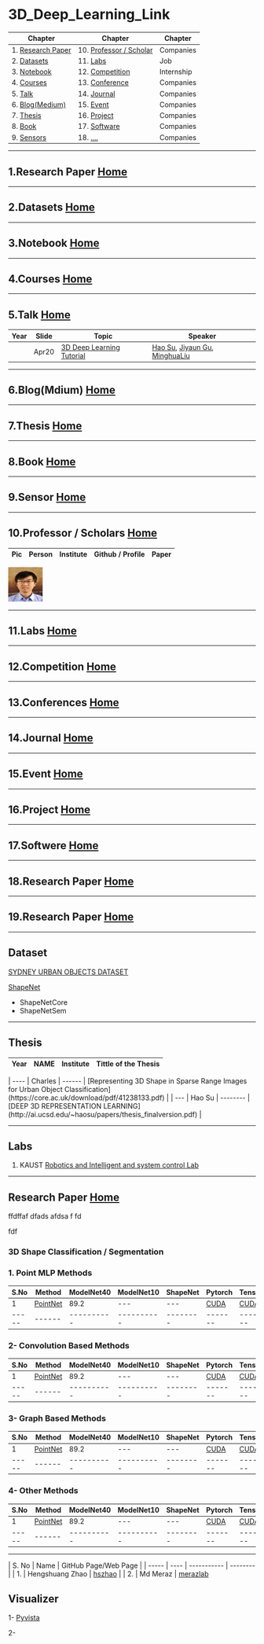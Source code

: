 # 3D_Deep_Learning_Link
<div id=home></div>

| Chapter | Chapter | Chapter |
| ------- | ------- | ------- |
| 1. [Research Paper](#c1) | 10. [Professor / Scholar](#C10) | Companies |
| 2. [Datasets](#c2) | 11. [Labs](#C11) | Job |
| 3. [Notebook](#c3) | 12. [Competition](#C12) | Internship |
| 4. [Courses](#c4) | 13. [Conference](#C13) | Companies |
| 5. [Talk](#c5) | 14. [Journal](#C14) | Companies |
| 6. [Blog(Medium)](#c6) | 15. [Event](#C15) | Companies |
| 7. [Thesis](#c7) | 16. [Project](#C16) | Companies |
| 8. [Book](#c8) | 17. [Software](#C17) | Companies |
| 9. [Sensors](#c9) | 18. [ .... ](#C18) | Companies |
<!-- start c1. Research Paper -->
---
<div id="c1"></div>

## 1.Research Paper  **[Home](#home)**
---
<!-- start c2. Datsets -->
<div id="c2"></div>

## 2.Datasets  **[Home](#home)**
---
<!-- start c3. Notebook -->
<div id="c3"></div>

## 3.Notebook  **[Home](#home)**
---
<!-- start c4. Courses -->

<div id="c4"></div>

## 4.Courses  **[Home](#home)**
---
<!-- start c5. Talks -->

<div id="c5"></div>

## 5.Talk  **[Home](#home)**

| Year | Slide | Topic | Speaker |
| ---- | ----- | ----- | ------- |
| | Apr20 | [3D Deep Learning Tutorial](https://www.youtube.com/watch?v=vfL6uJYFrp4) | [Hao Su](), [Jiyaun Gu](), [MinghuaLiu]() |

---
<!-- start c6. Blogs(Mediums) -->
<div id="c6"></div>

## 6.Blog(Mdium)  **[Home](#home)**
---
<!-- start c7. Thesis -->
<div id="c7"></div>

## 7.Thesis  **[Home](#home)**
---
<!-- start c8. Book -->
<div id="c8"></div>

## 8.Book  **[Home](#home)**
---
<!-- start c9. Sensors -->

<div id="c9"></div>

## 9.Sensor  **[Home](#home)**
---
<div id="c10"></div>

## 10.Professor / Scholars  **[Home](#home)**

| Pic | Person | Institute | Github / Profile | Paper |
| --- | ------ | --------- | ---------------  | ----- |
<img src="./person/hou_su.jpg" alt="Hou su" width="70" height="70" />


---
<div id="c11"></div>

## 11.Labs  **[Home](#home)**
---
<div id="c12"></div>

## 12.Competition  **[Home](#home)**
---
<div id="c13"></div>

## 13.Conferences  **[Home](#home)**
---
<div id="c14"></div>

## 14.Journal  **[Home](#home)**
---
<div id="c15"></div>

## 15.Event  **[Home](#home)**
---
<div id="c16"></div>

## 16.Project  **[Home](#home)**
---
<div id="c17"></div>

## 17.Softwere  **[Home](#home)**
---
<div id="c18"></div>

## 18.Research Paper  **[Home](#home)**
---
<div id="c19"></div>

## 19.Research Paper  **[Home](#home)**
---



## Dataset

[SYDNEY URBAN OBJECTS DATASET](http://www.acfr.usyd.edu.au/papers/SydneyUrbanObjectsDataset.shtml)
  
[ShapeNet](https://www.shapenet.org/https://arxiv.org/pdf/1512.03012.pdf)
  - ShapeNetCore
  - ShapeNetSem

---
## Thesis
| Year | NAME | Institute | Tittle of the Thesis | 
| ---- | ---- | --------- | -------------------- |
</div>
| ---- | Charles | ------ | [Representing 3D Shape in Sparse Range Images for Urban Object Classification](https://core.ac.uk/download/pdf/41238133.pdf) |
| --- | Hao Su | -------- | [DEEP 3D REPRESENTATION LEARNING](http://ai.ucsd.edu/~haosu/papers/thesis_finalversion.pdf) |

---
## Labs
1. KAUST [Robotics and Intelligent and system control Lab](https://cemse.kaust.edu.sa/risc)

---
<!-- Researcher Paper cls/ seg -->
<div id="c1"></div>

## Research Paper  **[Home](#home)**
ffdffaf
dfads
afdsa
f
fd

fdf

### 3D Shape Classification / Segmentation

### **1. Point MLP Methods**

| S.No | Method | ModelNet40 | ModelNet10 | ShapeNet | Pytorch | Tensorflow |
| ----- | ------ | ---------- | ---------- | -------- | ------- | ---------- |
| 1 | [PointNet](https://arxiv.org/pdf/1612.00593.pdf) | 89.2 | --- | --- | [CUDA](https://github.com/charlesq34/pointnet)| [CUDA](https://github.com/fxia22/pointnet.pytorch) | 
| ----- | ------ | ---------- | ---------- | -------- | ------- | ---------- |

### **2- Convolution Based Methods**

| S.No | Method | ModelNet40 | ModelNet10 | ShapeNet | Pytorch | Tensorflow |
| ----- | ------ | ---------- | ---------- | -------- | ------- | ---------- |
| 1 | [PointNet](https://arxiv.org/pdf/1612.00593.pdf) | 89.2 | --- | --- | [CUDA](https://github.com/charlesq34/pointnet)| [CUDA](https://github.com/fxia22/pointnet.pytorch) | 
| ----- | ------ | ---------- | ---------- | -------- | ------- | ---------- |


### **3- Graph Based Methods**

| S.No | Method | ModelNet40 | ModelNet10 | ShapeNet | Pytorch | Tensorflow |
| ----- | ------ | ---------- | ---------- | -------- | ------- | ---------- |
| 1 | [PointNet](https://arxiv.org/pdf/1612.00593.pdf) | 89.2 | --- | --- | [CUDA](https://github.com/charlesq34/pointnet)| [CUDA](https://github.com/fxia22/pointnet.pytorch) | 
| ----- | ------ | ---------- | ---------- | -------- | ------- | ---------- |


### **4- Other Methods**

| S.No | Method | ModelNet40 | ModelNet10 | ShapeNet | Pytorch | Tensorflow |
| ----- | ------ | ---------- | ---------- | -------- | ------- | ---------- |
| 1 | [PointNet](https://arxiv.org/pdf/1612.00593.pdf) | 89.2 | --- | --- | [CUDA](https://github.com/charlesq34/pointnet)| [CUDA](https://github.com/fxia22/pointnet.pytorch) | 
| ----- | ------ | ---------- | ---------- | -------- | ------- | ---------- |
<!-- Researcher Paper detection -->
<!-- Researcher Paper Segmentatin -->
<!-- Researcher Paper Tracking -->





<!-- Researcher Website Link -->
---

| S. No | Name | GitHub Page/Web Page |
| ----- | ---- | ----------- | -------- |
| 1. | Hengshuang Zhao | [hszhao](https://github.com/hszhao) | 
| 2. | Md Meraz        | [merazlab](https://github.com/merazlab)


## Visualizer

1- [Pyvista](https://github.com/pyvista/pyvista)

2- 